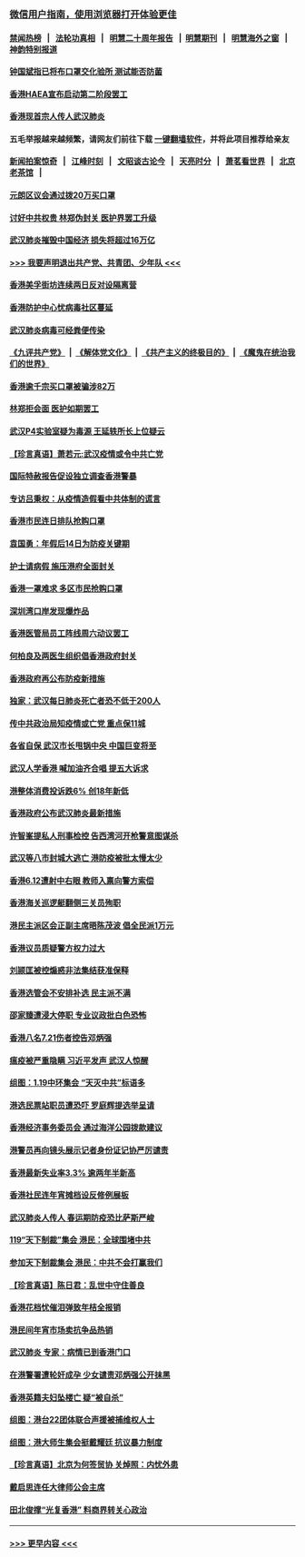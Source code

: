 ### [微信用户指南，使用浏览器打开体验更佳](https://github.com/gfw-breaker/banned-news1/blob/master/indexes/wechat-guide.md?t=0)
#### [禁闻热榜](热点新闻.md?t=0)  &nbsp;&nbsp;|&nbsp;&nbsp; [法轮功真相](https://github.com/gfw-breaker/truth/blob/master/README.md?t=0) &nbsp;&nbsp;|&nbsp;&nbsp; [明慧二十周年报告](https://github.com/gfw-breaker/mh-reports/blob/master/README.md?t=0) &nbsp;&nbsp;|&nbsp;&nbsp;[明慧期刊](https://github.com/gfw-breaker/mh-qikan) &nbsp;&nbsp;|&nbsp;&nbsp; [明慧海外之窗](https://github.com/gfw-breaker/mh-news/blob/master/README.md?t=0) &nbsp;&nbsp;|&nbsp;&nbsp; [神韵特别报道](https://github.com/gfw-breaker/mh-news/blob/master/shenyun.md?t=0)
#### [钟国斌指已将布口罩交化验所 测试能否防菌](../pages/nsc415/n11842783.md?t=02050355) 
#### [香港HAEA宣布启动第二阶段罢工](../pages/nsc415/n11842723.md?t=02050355) 
#### [香港现首宗人传人武汉肺炎](../pages/nsc415/n11842766.md?t=02050355) 
#### 五毛举报越来越频繁，请网友们前往下载 [一键翻墙软件](https://github.com/gfw-breaker/ssr-accounts)，并将此项目推荐给亲友
#### [新闻拍案惊奇](https://github.com/gfw-breaker/banned-news1/blob/master/pages/link4.md) &nbsp;&nbsp;|&nbsp;&nbsp; [江峰时刻](https://github.com/gfw-breaker/banned-news1/blob/master/pages/link4.md) &nbsp;&nbsp;|&nbsp;&nbsp; [文昭谈古论今](https://github.com/gfw-breaker/banned-news1/blob/master/pages/link4.md) &nbsp;&nbsp;|&nbsp;&nbsp; [天亮时分](https://github.com/gfw-breaker/banned-news1/blob/master/pages/link4.md) &nbsp;&nbsp;|&nbsp;&nbsp; [萧茗看世界](https://github.com/gfw-breaker/banned-news1/blob/master/pages/link4.md) &nbsp;&nbsp;|&nbsp;&nbsp; [北京老茶馆](https://github.com/gfw-breaker/banned-news1/blob/master/pages/link4.md) &nbsp;&nbsp;|&nbsp;&nbsp; 
#### [元朗区议会通过拨20万买口罩](../pages/nsc415/n11842754.md?t=02050355) 
#### [讨好中共权贵 林郑伪封关 医护界罢工升级](../pages/nsc415/n11842359.md?t=02050355) 
#### [武汉肺炎摧毁中国经济 损失将超过16万亿](../pages/nsc415/n11839723.md?t=02050355) 
#### [>>> 我要声明退出共产党、共青团、少年队 <<<](https://github.com/begood0513/goodnews/blob/master/quit/letter.md) 
#### [香港美孚街坊连续两日反对设隔离营](../pages/nsc415/n11839962.md?t=02050355) 
#### [香港防护中心忧病毒社区蔓延](../pages/nsc415/n11839933.md?t=02050355) 
#### [武汉肺炎病毒可经粪便传染](../pages/nsc415/n11839939.md?t=02050355) 
#### [《九评共产党》](https://github.com/begood0513/9ping.md/blob/master/README.md) &nbsp;|&nbsp; [《解体党文化》](../../../../jtdwh.md/blob/master/README.md)  &nbsp;|&nbsp; [《共产主义的终极目的》](../../../../gczydzjmd.md/blob/master/README.md) &nbsp;|&nbsp; [《魔鬼在统治我们的世界》](../../../../mgztzwmdsj.md/blob/master/README.md) 
#### [香港逾千宗买口罩被骗涉82万](../pages/nsc415/n11839914.md?t=02050355) 
#### [林郑拒会面 医护如期罢工](../pages/nsc415/n11839892.md?t=02050355) 
#### [武汉P4实验室疑为毒源 王延轶所长上位疑云](../pages/nsc415/n11835543.md?t=02050355) 
#### [【珍言真语】萧若元:武汉疫情或令中共亡党](../pages/nsc415/n11829394.md?t=02050355) 
#### [国际特赦报告促设独立调查香港警暴](../pages/nsc415/n11833845.md?t=02050355) 
#### [专访吕秉权：从疫情造假看中共体制的谎言](../pages/nsc415/n11833813.md?t=02050355) 
#### [香港市民连日排队抢购口罩](../pages/nsc415/n11833794.md?t=02050355) 
#### [袁国勇：年假后14日为防疫关键期](../pages/nsc415/n11831088.md?t=02050355) 
#### [护士请病假 施压港府全面封关](../pages/nsc415/n11831030.md?t=02050355) 
#### [香港一罩难求 多区市民抢购口罩](../pages/nsc415/n11831002.md?t=02050355) 
#### [深圳湾口岸发现爆炸品](../pages/nsc415/n11828802.md?t=02050355) 
#### [香港医管局员工阵线周六动议罢工](../pages/nsc415/n11828762.md?t=02050355) 
#### [何柏良及两医生组织倡香港政府封关](../pages/nsc415/n11828749.md?t=02050355) 
#### [香港政府再公布防疫新措施](../pages/nsc415/n11828716.md?t=02050355) 
#### [独家：武汉每日肺炎死亡者恐不低于200人](../pages/nsc415/n11828240.md?t=02050355) 
#### [传中共政治局知疫情或亡党 重点保11城](../pages/nsc415/n11828145.md?t=02050355) 
#### [各省自保 武汉市长甩锅中央 中国巨变将至](../pages/nsc415/n11828021.md?t=02050355) 
#### [武汉人学香港 喊加油齐合唱 提五大诉求](../pages/nsc415/n11827046.md?t=02050355) 
#### [港整体消费投诉跌6% 创18年新低](../pages/nsc415/n11817280.md?t=02050355) 
#### [香港政府公布武汉肺炎最新措施](../pages/nsc415/n11817152.md?t=02050355) 
#### [许智峯提私人刑事检控 告西湾河开枪警意图谋杀](../pages/nsc415/n11817132.md?t=02050355) 
#### [武汉等八市封城大逃亡 港防疫被批太慢太少](../pages/nsc415/n11817058.md?t=02050355) 
#### [香港6.12遭射中右眼 教师入禀向警方索偿](../pages/nsc415/n11814678.md?t=02050355) 
#### [香港海关巡逻艇翻侧三关员殉职](../pages/nsc415/n11814604.md?t=02050355) 
#### [港民主派区会正副主席晤陈茂波 倡全民派1万元](../pages/nsc415/n11814582.md?t=02050355) 
#### [香港议员质疑警方权力过大](../pages/nsc415/n11814560.md?t=02050355) 
#### [刘颕匡被控煽惑非法集结获准保释](../pages/nsc415/n11811727.md?t=02050355) 
#### [香港选管会不安排补选 民主派不满](../pages/nsc415/n11811691.md?t=02050355) 
#### [邵家臻遭浸大停职 专业议政批白色恐怖](../pages/nsc415/n11811670.md?t=02050355) 
#### [香港八名7.21伤者控告邓炳强](../pages/nsc415/n11811623.md?t=02050355) 
#### [瘟疫被严重隐瞒 习近平发声 武汉人惊醒](../pages/nsc415/n11811186.md?t=02050355) 
#### [组图：1.19中环集会 “天灭中共”标语多](../pages/nsc415/n11809514.md?t=02050355) 
#### [港选民票站职员遭恐吓 罗庭辉提选举呈请](../pages/nsc415/n11808914.md?t=02050355) 
#### [香港经济事务委员会 通过海洋公园拨款建议](../pages/nsc415/n11808906.md?t=02050355) 
#### [港警员再向镜头展示记者身份证记协严厉谴责](../pages/nsc415/n11808888.md?t=02050355) 
#### [香港最新失业率3.3% 逾两年半新高](../pages/nsc415/n11808887.md?t=02050355) 
#### [香港社民连年宵摊档设反修例展板](../pages/nsc415/n11808857.md?t=02050355) 
#### [武汉肺炎人传人 春运期防疫恐比萨斯严峻](../pages/nsc415/n11808739.md?t=02050355) 
#### [119“天下制裁”集会 港民：全球围堵中共](../pages/nsc415/n11806318.md?t=02050355) 
#### [参加天下制裁集会 港民：中共不会打赢我们](../pages/nsc415/n11806596.md?t=02050355) 
#### [【珍言真语】陈日君：乱世中守住善良](../pages/nsc415/n11806247.md?t=02050355) 
#### [香港花档忧催泪弹致年桔全报销](../pages/nsc415/n11806130.md?t=02050355) 
#### [港民间年宵市场卖抗争品热销](../pages/nsc415/n11806073.md?t=02050355) 
#### [武汉肺炎 专家：病情已到香港门口](../pages/nsc415/n11806020.md?t=02050355) 
#### [在港警署遭轮奸成孕 少女谴责邓炳强公开抹黑](../pages/nsc415/n11805981.md?t=02050355) 
#### [香港英籍夫妇坠楼亡 疑“被自杀”](../pages/nsc415/n11805937.md?t=02050355) 
#### [组图：港台22团体联合声援被捕维权人士](../pages/nsc415/n11801834.md?t=02050355) 
#### [组图：港大师生集会挺戴耀廷 抗议暴力制度](../pages/nsc415/n11799298.md?t=02050355) 
#### [【珍言真语】北京为何签贸协 关焯照：内忧外患](../pages/nsc415/n11799790.md?t=02050355) 
#### [戴启思连任大律师公会主席](../pages/nsc415/n11799306.md?t=02050355) 
#### [田北俊撑“光复香港” 料商界转关心政治](../pages/nsc415/n11799287.md?t=02050355) 

----
#### [ >>> 更早内容 <<< ](../indexes/nsc415-earlier.md)
